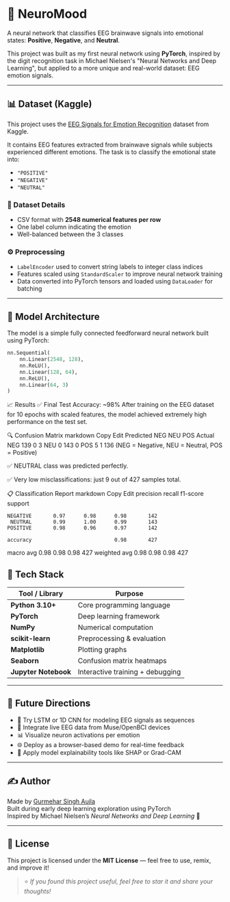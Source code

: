# 🧠 NeuroMood

A neural network that classifies EEG brainwave signals into emotional states: **Positive**, **Negative**, and **Neutral**.

This project was built as my first neural network using **PyTorch**, inspired by the digit recognition task in Michael Nielsen's "Neural Networks and Deep Learning", but applied to a more unique and real-world dataset: EEG emotion signals.

---

## 📊 Dataset (Kaggle)

This project uses the [EEG Signals for Emotion Recognition](https://www.kaggle.com/datasets/muhammadkhalil01/eeg-signals-emotion-classification) dataset from Kaggle.

It contains EEG features extracted from brainwave signals while subjects experienced different emotions. The task is to classify the emotional state into:

- `"POSITIVE"`
- `"NEGATIVE"`
- `"NEUTRAL"`

### 📁 Dataset Details

- CSV format with **2548 numerical features per row**
- One label column indicating the emotion
- Well-balanced between the 3 classes

### ⚙️ Preprocessing

- `LabelEncoder` used to convert string labels to integer class indices
- Features scaled using `StandardScaler` to improve neural network training
- Data converted into PyTorch tensors and loaded using `DataLoader` for batching

---

## 🧠 Model Architecture

The model is a simple fully connected feedforward neural network built using PyTorch:

```python
nn.Sequential(
    nn.Linear(2548, 128),
    nn.ReLU(),
    nn.Linear(128, 64),
    nn.ReLU(),
    nn.Linear(64, 3)
)

```
📈 Results
✅ Final Test Accuracy: ~98%
After training on the EEG dataset for 10 epochs with scaled features, the model achieved extremely high performance on the test set.

🔍 Confusion Matrix
markdown
Copy
Edit
               Predicted
               NEG  NEU  POS
Actual  NEG    139    0    3
        NEU      0  143    0
        POS      5    1  136
(NEG = Negative, NEU = Neutral, POS = Positive)

✅ NEUTRAL class was predicted perfectly.

✅ Very low misclassifications: just 9 out of 427 samples total.

📋 Classification Report
markdown
Copy
Edit
              precision    recall  f1-score   support

    NEGATIVE       0.97      0.98      0.98       142
     NEUTRAL       0.99      1.00      0.99       143
    POSITIVE       0.98      0.96      0.97       142

    accuracy                           0.98       427
   macro avg       0.98      0.98      0.98       427
weighted avg       0.98      0.98      0.98       427


## 🧰 Tech Stack

| Tool / Library     | Purpose                            |
|--------------------|------------------------------------|
| **Python 3.10+**   | Core programming language          |
| **PyTorch**        | Deep learning framework            |
| **NumPy**          | Numerical computation              |
| **scikit-learn**   | Preprocessing & evaluation         |
| **Matplotlib**     | Plotting graphs                    |
| **Seaborn**        | Confusion matrix heatmaps          |
| **Jupyter Notebook** | Interactive training + debugging |

---

## 🧪 Future Directions

- 🧬 Try LSTM or 1D CNN for modeling EEG signals as sequences
- 🧠 Integrate live EEG data from Muse/OpenBCI devices
- 📊 Visualize neuron activations per emotion
- 🌐 Deploy as a browser-based demo for real-time feedback
- 🎯 Apply model explainability tools like SHAP or Grad-CAM

---

## ✍️ Author

Made by [Gurmehar Singh Aujla](https://github.com/gurmeharsingh)  
Built during early deep learning exploration using PyTorch  
Inspired by Michael Nielsen’s *Neural Networks and Deep Learning* 📘

---

## 📄 License

This project is licensed under the **MIT License** — feel free to use, remix, and improve it!

> ⭐ *If you found this project useful, feel free to star it and share your thoughts!*  

